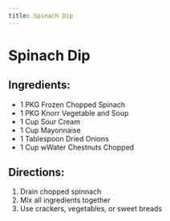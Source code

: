 ```yaml
---
title: Spinach Dip
---
```


# Spinach Dip

## Ingredients:

* 1 PKG Frozen Chopped Spinach
* 1 PKG Knorr Vegetable and Soup
* 1 Cup Sour Cream
* 1 Cup Mayonnaise
* 1 Tablespoon Dried Onions
* 1 Cup wWater Chestnuts Chopped

## Directions:

1. Drain chopped spinnach
2. Mix all ingredients together
3. Use crackers, vegetables, or sweet breads
